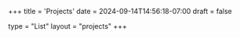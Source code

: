 +++
title = 'Projects'
date = 2024-09-14T14:56:18-07:00
draft = false

type = "List"
layout = "projects"
+++

